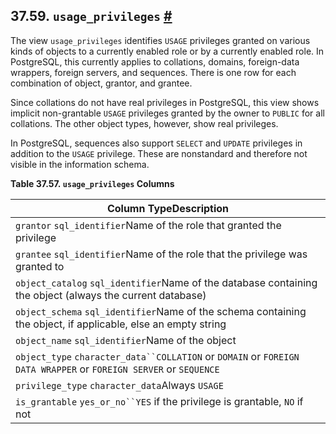 ## 37.59. `usage_privileges` [#](#INFOSCHEMA-USAGE-PRIVILEGES)

The view `usage_privileges` identifies `USAGE` privileges granted on various kinds of objects to a currently enabled role or by a currently enabled role. In PostgreSQL, this currently applies to collations, domains, foreign-data wrappers, foreign servers, and sequences. There is one row for each combination of object, grantor, and grantee.

Since collations do not have real privileges in PostgreSQL, this view shows implicit non-grantable `USAGE` privileges granted by the owner to `PUBLIC` for all collations. The other object types, however, show real privileges.

In PostgreSQL, sequences also support `SELECT` and `UPDATE` privileges in addition to the `USAGE` privilege. These are nonstandard and therefore not visible in the information schema.

**Table 37.57. `usage_privileges` Columns**

| Column TypeDescription                                                                                            |
| ----------------------------------------------------------------------------------------------------------------- |
| `grantor` `sql_identifier`Name of the role that granted the privilege                                             |
| `grantee` `sql_identifier`Name of the role that the privilege was granted to                                      |
| `object_catalog` `sql_identifier`Name of the database containing the object (always the current database)         |
| `object_schema` `sql_identifier`Name of the schema containing the object, if applicable, else an empty string     |
| `object_name` `sql_identifier`Name of the object                                                                  |
| `object_type` `character_data``COLLATION` or `DOMAIN` or `FOREIGN DATA WRAPPER` or `FOREIGN SERVER` or `SEQUENCE` |
| `privilege_type` `character_data`Always `USAGE`                                                                   |
| `is_grantable` `yes_or_no``YES` if the privilege is grantable, `NO` if not                                        |